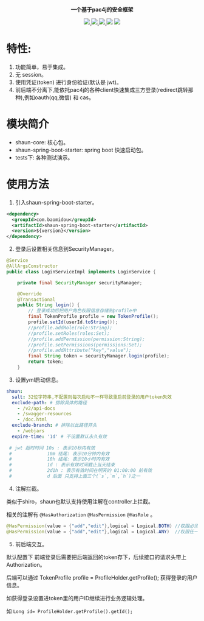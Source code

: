 <p align="center">

</p>

<p align="center">
	<strong>一个基于pac4j的安全框架</strong>
</p>

<p align="center">
    <a href="https://www.travis-ci.org/baomidou/shaun-spring-boot-starter" target="_blank">
        <img src="https://www.travis-ci.org/baomidou/shaun-spring-boot-starter.svg?branch=master" >
    <a href="http://mvnrepository.com/artifact/com.baomidou/shaun-spring-boot-starter" target="_blank">
        <img src="https://img.shields.io/maven-central/v/com.baomidou/shaun-spring-boot-starter.svg" >
    </a>
    <a href="http://www.apache.org/licenses/LICENSE-2.0.html" target="_blank">
        <img src="http://img.shields.io/:license-apache-brightgreen.svg" >
    </a>
    <a>
        <img src="https://img.shields.io/badge/JDK-1.8.0_211+-green.svg" >
    </a>
    <a>
        <img src="https://img.shields.io/badge/springBoot-2.0+-green.svg" >
    </a>
</p>

# 特性:
1. 功能简单，易于集成。
2. 无 session。
3. 使用凭证(token) 进行身份验证(默认是 jwt)。
4. 前后端不分离下,能依托pac4j的各种client快速集成三方登录(redirect跳转那种),例如oauth(qq,微信) 和 cas。

# 模块简介

- shaun-core: 核心包。
- shaun-spring-boot-starter: spring boot 快速启动包。
- tests下: 各种测试演示。

# 使用方法

1. 引入shaun-spring-boot-starter。

```xml
<dependency>
  <groupId>com.baomidou</groupId>
  <artifactId>shaun-spring-boot-starter</artifactId>
  <version>${version}</version>
</dependency>
```

2. 登录后设置相关信息到SecurityManager。

``` java
@Service
@AllArgsConstructor
public class LoginServiceImpl implements LoginService {

    private final SecurityManager securityManager;

    @Override
    @Transactional
    public String login() {
        // 登录成功后把用户角色权限信息存储到profile中
        final TokenProfile profile = new TokenProfile();
        profile.setId(userId.toString());
        //profile.addRole(role:String);  
        //profile.setRoles(roles:Set);  
        //profile.addPermission(permission:String);
        //profile.setPermissions(permissions:Set);
        //profile.addAttribute("key","value");
        final String token = securityManager.login(profile);
        return token;
    }
```

3. 设置yml启动信息。

``` yaml
shaun:
  salt: 32位字符串,不配置则每次启动不一样导致重启前登录的用户token失效
  exclude-path: # 排除具体的路径
    - /v2/api-docs  
    - /swagger-resources
    - /doc.html
  exclude-branch: # 排除以此路径开头
    - /webjars
  expire-time: '1d' # 不设置默认永久有效
  
 # jwt 超时时间 10s : 表示10秒内有效
 #             10m 结尾: 表示10分钟内有效
 #             10h 结尾: 表示10小时内有效
 #             1d : 表示有效时间截止当天结束
 #             2d1h : 表示有效时间在明天的 01:00:00 前有效 
 #             d 后面 只支持上面三个(`s`,`m`,`h`)之一
```

4. 注解拦截。

类似于shiro，shaun也默认支持使用注解在controller上拦截。

相关的注解有 `@HasAuthorization`   `@HasPermission`  `@HasRole`  。

``` java
@HasPermission(value = {"add","edit"},logical = Logical.BOTH) //权限必须同时存在
@HasPermission(value = {"add","edit"},logical = Logical.ANY)  //权限任一存在(默认)
```

5. 前后端交互。

默认配置下  前端登录后需要把后端返回的token存下，后续接口的请求头带上Authorization。

后端可以通过  TokenProfile profile = ProfileHolder.getProfile();  获得登录的用户信息。

如获得登录设置进token里的用户ID继续进行业务逻辑处理。

如   `Long id= ProfileHolder.getProfile().getId();`